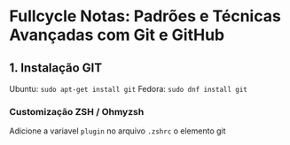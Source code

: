 # Fullcycle Notas: Padrões e Técnicas Avançadas com Git e GitHub

## 1. Instalação GIT

Ubuntu: `sudo apt-get install git`
Fedora: `sudo dnf install git`

### Customização ZSH / Ohmyzsh

Adicione a variavel `plugin` no arquivo `.zshrc` o elemento git
